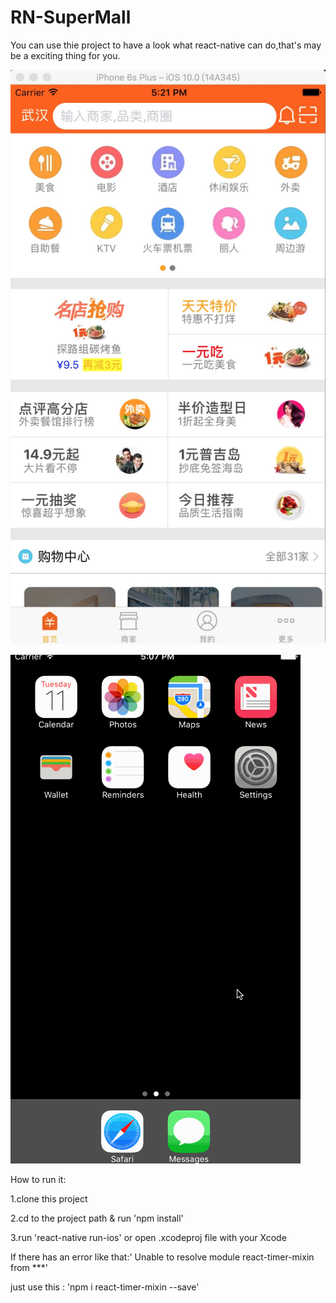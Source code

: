 # RN-SuperMall
You can use thie project to have a look what react-native can do,that's may be a exciting thing for you.

![image](https://github.com/justbettereveryday/RN-SuperMall/blob/master/Home.png)

![image](https://github.com/justbettereveryday/RN-SuperMall/blob/master/MallDemo.gif)


How to run it:

1.clone this project

2.cd to the project path & run 'npm install'

3.run 'react-native run-ios' or open .xcodeproj file with your Xcode


If there has an error like that:' Unable to resolve module react-timer-mixin from ***'

just use this : 'npm i react-timer-mixin --save'

